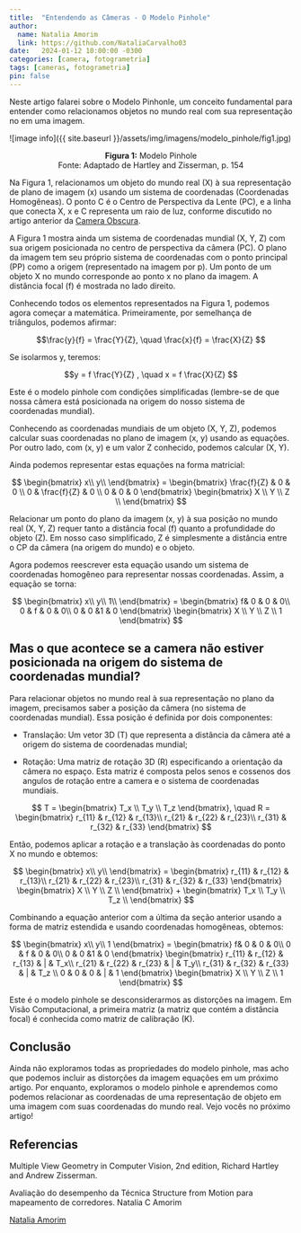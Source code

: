 ```yaml
---
title:  "Entendendo as Câmeras - O Modelo Pinhole"
author:
  name: Natalia Amorim
  link: https://github.com/NataliaCarvalho03
date:   2024-01-12 10:00:00 -0300
categories: [camera, fotogrametria]
tags: [cameras, fotogrametria]
pin: false
---
```


<script
  src="https://cdn.mathjax.org/mathjax/latest/MathJax.js?config=TeX-AMS-MML_HTMLorMML"
  type="text/javascript">
</script>

Neste artigo falarei sobre o Modelo Pinhonle, um conceito fundamental para entender como relacionamos objetos no mundo real com sua representação no em uma imagem.

![image info]({{ site.baseurl }}/assets/img/imagens/modelo_pinhole/fig1.jpg)
<p align="center"> <b>Figura 1:</b> Modelo Pinhole <br/>Fonte: Adaptado de Hartley and Zisserman, p. 154 </p>

Na Figura 1, relacionamos um objeto do mundo real (X) à sua representação de plano de imagem (x) usando um sistema de coordenadas (Coordenadas Homogêneas). O ponto C é o Centro de Perspectiva da Lente (PC), e a linha que conecta X, x e C representa um raio de luz, conforme discutido no artigo anterior da [Camera Obscura](https://grupo-opencv-br.github.io/posts/camera-obscura/).

A Figura 1 mostra ainda um sistema de coordenadas mundial (X, Y, Z) com sua origem posicionada no centro de perspectiva da câmera (PC). O plano da imagem tem seu próprio sistema de coordenadas com o ponto principal (PP) como a origem (representado na imagem por p). Um ponto de um objeto X no mundo corresponde ao ponto x no plano da imagem. A distância focal (f) é mostrada no lado direito.

Conhecendo todos os elementos representados na Figura 1, podemos agora começar a matemática. Primeiramente, por semelhança de triângulos, podemos afirmar:

$$\frac{y}{f} = \frac{Y}{Z}, \quad \frac{x}{f} = \frac{X}{Z} $$

Se isolarmos y, teremos:

$$y = f \frac{Y}{Z} , \quad x = f \frac{X}{Z} $$

Este é o modelo pinhole com condições simplificadas (lembre-se de que nossa câmera está posicionada na origem do nosso sistema de coordenadas mundial).

Conhecendo as coordenadas mundiais de um objeto (X, Y, Z), podemos calcular suas coordenadas no plano de imagem (x, y) usando as equações. Por outro lado, com (x, y) e um valor Z conhecido, podemos calcular (X, Y).

Ainda podemos representar estas equações na forma matricial:

$$ \begin{bmatrix}
x\\
y\\
\end{bmatrix} = \begin{bmatrix}
\frac{f}{Z} & 0 & 0 \\
0 & \frac{f}{Z} & 0 \\
0 & 0 & 0
\end{bmatrix} \begin{bmatrix}
X \\
Y \\
Z \\
\end{bmatrix} $$

Relacionar um ponto do plano da imagem (x, y) à sua posição no mundo real (X, Y, Z) requer tanto a distância focal (f) quanto a profundidade do objeto (Z). Em nosso caso simplificado, Z é simplesmente a distância entre o CP da câmera (na origem do mundo) e o objeto.

Agora podemos reescrever esta equação usando um sistema de coordenadas homogêneo para representar nossas coordenadas. Assim, a equação se torna:

$$ \begin{bmatrix}
x\\
y\\
1\\
\end{bmatrix} = \begin{bmatrix}
f& 0 & 0 & 0\\
0 & f & 0 & 0\\
0 & 0 &1 & 0
\end{bmatrix} \begin{bmatrix}
X \\
Y \\
Z \\
1
\end{bmatrix} $$

## Mas o que acontece se a camera não estiver posicionada na origem do sistema de coordenadas mundial?

Para relacionar objetos no mundo real à sua representação no plano da imagem, precisamos saber a posição da câmera (no sistema de coordenadas mundial). Essa posição é definida por dois componentes:

- Translação: Um vetor 3D (T) que representa a distância da câmera até a origem do sistema de coordenadas mundial;

- Rotação: Uma matriz de rotação 3D (R) especificando a orientação da câmera no espaço. Esta matriz é composta pelos senos e cossenos dos angulos de rotação entre a camera e o sistema de coordenadas mundiais.

$$ T = \begin{bmatrix}
T_x \\
T_y \\
T_z
\end{bmatrix}, \quad R = \begin{bmatrix}
r_{11} & r_{12} & r_{13}\\
r_{21} & r_{22} & r_{23}\\
r_{31} & r_{32} & r_{33}
\end{bmatrix} $$

Então, podemos aplicar a rotação e a translação às coordenadas do ponto X no mundo e obtemos:

$$ \begin{bmatrix}
x\\
y\\
\end{bmatrix} = \begin{bmatrix}
r_{11} & r_{12} & r_{13}\\
r_{21} & r_{22} & r_{23}\\
r_{31} & r_{32} & r_{33}
\end{bmatrix} \begin{bmatrix}
X \\
Y \\
Z \\
\end{bmatrix} + \begin{bmatrix}
T_x \\
T_y \\
T_z \\
\end{bmatrix} $$

Combinando a equação anterior com a última da seção anterior usando a forma de matriz estendida e usando coordenadas homogêneas, obtemos:

$$ \begin{bmatrix}
x\\
y\\
1
\end{bmatrix} = \begin{bmatrix}
f& 0 & 0 & 0\\
0 & f & 0 & 0\\
0 & 0 &1 & 0
\end{bmatrix}
\begin{bmatrix}
r_{11} & r_{12} & r_{13} & | & T_x\\
r_{21} & r_{22} & r_{23} & | & T_y\\
r_{31} & r_{32} & r_{33} & | & T_z \\
0 & 0 & 0 & | & 1
\end{bmatrix} \begin{bmatrix}
X \\
Y \\
Z \\
1
\end{bmatrix} $$

Este é o modelo pinhole se desconsiderarmos as distorções na imagem. Em Visão Computacional, a primeira matriz (a matriz que contém a distância focal) é conhecida como matriz de calibração (K).

## Conclusão

Ainda não exploramos todas as propriedades do modelo pinhole, mas acho que podemos incluir as distorções da imagem equações em um próximo artigo. Por enquanto, exploramos o modelo pinhole e aprendemos como podemos relacionar as coordenadas de uma representação de objeto em uma imagem com suas coordenadas do mundo real. Vejo vocês no próximo artigo!

## Referencias

Multiple View Geometry in Computer Vision, 2nd edition, Richard Hartley and Andrew Zisserman.

Avaliação do desempenho da Técnica Structure from Motion para mapeamento de corredores. Natalia C Amorim

[Natalia Amorim](https://www.linkedin.com/in/nataliac-amorim/)